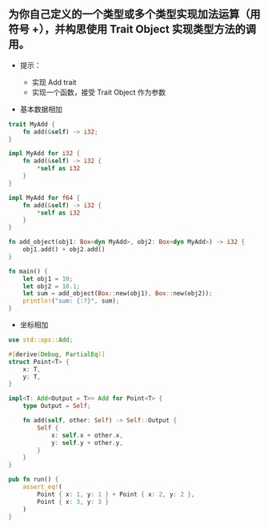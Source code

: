 ## 为你自己定义的一个类型或多个类型实现加法运算（用符号 +），并构思使用 Trait Object 实现类型方法的调用。

- 提示：

  - 实现 Add trait
  - 实现一个函数，接受 Trait Object 作为参数

- 基本数据相加

```rust
trait MyAdd {
    fn add(&self) -> i32;
}

impl MyAdd for i32 {
    fn add(&self) -> i32 {
        *self as i32
    }
}

impl MyAdd for f64 {
    fn add(&self) -> i32 {
        *self as i32
    }
}

fn add_object(obj1: Box<dyn MyAdd>, obj2: Box<dyn MyAdd>) -> i32 {
    obj1.add() + obj2.add()
}

fn main() {
    let obj1 = 10;
    let obj2 = 10.1;
    let sum = add_object(Box::new(obj1), Box::new(obj2));
    println!("sum: {:?}", sum);
}

```

- 坐标相加

```rust
use std::ops::Add;

#[derive(Debug, PartialEq)]
struct Point<T> {
    x: T,
    y: T,
}

impl<T: Add<Output = T>> Add for Point<T> {
    type Output = Self;

    fn add(self, other: Self) -> Self::Output {
        Self {
            x: self.x + other.x,
            y: self.y + other.y,
        }
    }
}

pub fn run() {
    assert_eq!(
        Point { x: 1, y: 1 } + Point { x: 2, y: 2 },
        Point { x: 3, y: 3 }
    )
}

```
